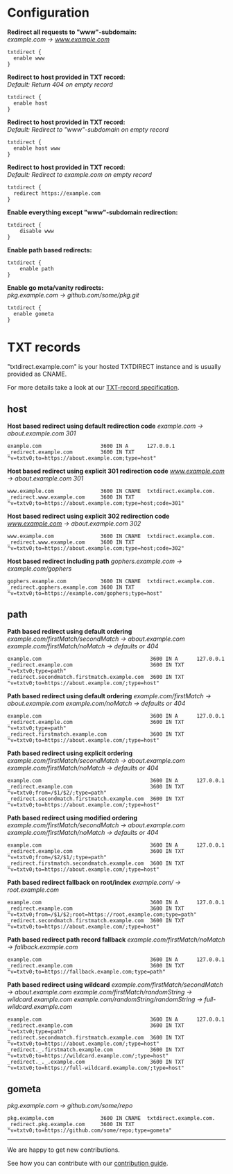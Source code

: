 <!--
Copyright 2017 - The TXTDirect Authors

This work is licensed under a Creative Commons Attribution-ShareAlike 4.0 International License;
you may not use this file except in compliance with the License.
You may obtain a copy of the License at
    https://creativecommons.org/licenses/by-sa/4.0/legalcode
Unless required by applicable law or agreed to in writing, documentation
distributed under the License is distributed on an "AS IS" BASIS,
WITHOUT WARRANTIES OR CONDITIONS OF ANY KIND, either express or implied.
See the License for the specific language governing permissions and
limitations under the License.
-->

# Configuration
**Redirect all requests to "www"-subdomain:**  
*example.com -> www.example.com*
```
txtdirect {
  enable www
}
```

**Redirect to host provided in TXT record:**  
*Default: Return 404 on empty record*
```
txtdirect {
  enable host
}
```

**Redirect to host provided in TXT record:**  
*Default: Redirect to "www"-subdomain on empty record*
```
txtdirect {
  enable host www
}
```

**Redirect to host provided in TXT record:**  
*Default: Redirect to example.com on empty record*
```
txtdirect {
  redirect https://example.com
}
```

**Enable everything except "www"-subdomain redirection:**  
```
txtdirect {
    disable www
}
```

**Enable path based redirects:**  
```
txtdirect {
    enable path
}
```

**Enable go meta/vanity redirects:**  
*pkg.example.com -> github.com/some/pkg.git*
```
txtdirect {
  enable gometa
}
```
<!--
# Placeholders
{dir} 	        The directory of the requested file (from request URI)  
{file} 	        The name of the requested file (from request URI)  
{>Header} 	    Any request header, where "Header" is the header field name  
{host} 	        The host value on the request  
{hostname} 	    The name of the host machine that is processing the request  
{hostonly} 	    Same as {host} but without port information  
{method} 	      The request method (GET, POST, etc.)  
{path} 	        The path portion of the original request URI (does not include query string or fragment)  
{path_escaped} 	Query-escaped variant of {path}  
{port} 	        The client's port  
{query} 	      The query string portion of the URL, without leading "?"  
{query_escaped} The query-escaped variant of {query}  
{?key} 	        The value of the "key" argument from the query string  
{remote} 	      The client's IP address  
{scheme} 	      The protocol/scheme used (usually http or https)  
{uri} 	        The request URI (includes path and query string)  
{uri_escaped} 	The query-escaped variant of {uri}  
-->

# TXT records
"txtdirect.example.com" is your hosted TXTDIRECT instance and is usually provided as CNAME.

For more details take a look at our [TXT-record specification](/docs/README.md#specification).

## host
**Host based redirect using default redirection code**
*example.com -> about.example.com 301*
```
example.com                   3600 IN A      127.0.0.1
_redirect.example.com         3600 IN TXT    "v=txtv0;to=https://about.example.com;type=host"
```

**Host based redirect using explicit 301 redirection code**
*www.example.com -> about.example.com 301*
```
www.example.com               3600 IN CNAME  txtdirect.example.com.
_redirect.www.example.com     3600 IN TXT    "v=txtv0;to=https://about.example.com;type=host;code=301"
```

**Host based redirect using explicit 302 redirection code**
*www.example.com -> about.example.com 302*
```
www.example.com               3600 IN CNAME  txtdirect.example.com.
_redirect.www.example.com     3600 IN TXT    "v=txtv0;to=https://about.example.com;type=host;code=302"
```

**Host based redirect including path**
*gophers.example.com -> example.com/gophers*
```
gophers.example.com           3600 IN CNAME  txtdirect.example.com.
_redirect.gophers.example.com 3600 IN TXT    "v=txtv0;to=https://example.com/gophers;type=host"
```

<!--
**Host based redirect including {url} placeholder**
*gophers.example.com/1 -> example.com/gophers/1*
```
gophers.example.com           3600 IN CNAME  txtdirect.example.com.
_redirect.gophers.example.com 3600 IN TXT    "v=txtv0;to=https://example.com/gophers{uri};type=host"
```

**Host based redirect including {file} placeholder**
*placeholder.example.com/cat.png -> example.com/cat.png*
```
placeholder.example.com              3600 IN CNAME  txtdirect.example.com.
_redirect.placeholder.example.com    3600 IN TXT    "v=txtv0;to=https://example.com/{file};type=host"
```
-->

## path
**Path based redirect using default ordering**
*example.com/firstMatch/secondMatch -> about.example.com*
*example.com/firstMatch/noMatch -> defaults or 404*
```
example.com                                   3600 IN A      127.0.0.1
_redirect.example.com                         3600 IN TXT    "v=txtv0;type=path"
_redirect.secondmatch.firstmatch.example.com  3600 IN TXT    "v=txtv0;to=https://about.example.com/;type=host"
```

**Path based redirect using default ordering**
*example.com/firstMatch -> about.example.com*
*example.com/noMatch -> defaults or 404*
```
example.com                                   3600 IN A      127.0.0.1
_redirect.example.com                         3600 IN TXT    "v=txtv0;type=path"
_redirect.firstmatch.example.com              3600 IN TXT    "v=txtv0;to=https://about.example.com/;type=host"
```

**Path based redirect using explicit ordering**
*example.com/firstMatch/secondMatch -> about.example.com*
*example.com/firstMatch/noMatch -> defaults or 404*
```
example.com                                   3600 IN A      127.0.0.1
_redirect.example.com                         3600 IN TXT    "v=txtv0;from=/$1/$2/;type=path"
_redirect.secondmatch.firstmatch.example.com  3600 IN TXT    "v=txtv0;to=https://about.example.com/;type=host"
```

**Path based redirect using modified ordering**
*example.com/firstMatch/secondMatch -> about.example.com*
*example.com/firstMatch/noMatch -> defaults or 404*
```
example.com                                   3600 IN A      127.0.0.1
_redirect.example.com                         3600 IN TXT    "v=txtv0;from=/$2/$1/;type=path"
_redirect.firstmatch.secondmatch.example.com  3600 IN TXT    "v=txtv0;to=https://about.example.com/;type=host"
```

**Path based redirect fallback on root/index**
*example.com/ -> root.example.com*
```
example.com                                   3600 IN A      127.0.0.1
_redirect.example.com                         3600 IN TXT    "v=txtv0;from=/$1/$2;root=https://root.example.com;type=path"
_redirect.secondmatch.firstmatch.example.com  3600 IN TXT    "v=txtv0;to=https://about.example.com/;type=host"
```

**Path based redirect path record fallback**
*example.com/firstMatch/noMatch -> fallback.example.com*
```
example.com                                   3600 IN A      127.0.0.1
_redirect.example.com                         3600 IN TXT    "v=txtv0;to=https://fallback.example.com;type=path"
```

**Path based redirect using wildcard**
*example.com/firstMatch/secondMatch -> about.example.com*
*example.com/firstMatch/randomString -> wildcard.example.com*
*example.com/randomString/randomString -> full-wildcard.example.com*

```
example.com                                   3600 IN A      127.0.0.1
_redirect.example.com                         3600 IN TXT    "v=txtv0;type=path"
_redirect.secondmatch.firstmatch.example.com  3600 IN TXT    "v=txtv0;to=https://about.example.com/;type=host"
_redirect._.firstmatch.example.com            3600 IN TXT    "v=txtv0;to=https://wildcard.example.com/;type=host"
_redirect._._.example.com                     3600 IN TXT    "v=txtv0;to=https://full-wildcard.example.com/;type=host"
```

<!--
*example.com/firstMatch/secondMatch -> about.example.com/secondMatch/firstMatch*
*example.com/firstMatch/noMatch -> 404*
```
example.com                                   3600 IN A      127.0.0.1
_redirect.example.com                         3600 IN TXT    "v=txtv0;from=/$1/$2;type=path"
_redirect.secondmatch.firstmatch.example.com  3600 IN TXT    "v=txtv0;to=https://about.example.com/{2}/{1};type=host"
```

*example.com/firstMatch/secondMatch -> about.example.com/secondMatch/firstMatch*
*example.com/firstMatch/noMatch -> fallback.example.com*
```
example.com                                   3600 IN A      127.0.0.1
_redirect.example.com                         3600 IN TXT    "v=txtv0;from=/$1/$2;to=https://fallback.example.com;type=path"
_redirect.secondmatch.firstmatch.example.com  3600 IN TXT    "v=txtv0;to=https://about.example.com/{2}/{1};type=host"
```

*example.com/firstMatch/secondMatch -> about.example.com*
*example.com/firstMatch/noMatch -> fallback.example.com*
```
example.com                                   3600 IN A      127.0.0.1
_redirect.example.com                         3600 IN TXT    "v=txtv0;re=\/(.*)\/(.*);to=https://fallback.example.com;type=path"
_redirect.secondmatch.firstmatch.example.com  3600 IN TXT    "v=txtv0;to=https://about.example.com;type=host"
```

*example.com/some/thing -> catchall.example.com*
*example.com/another/thing -> catchall.example.com*
*example.com/so/many/things -> catchall.example.com/things*
```
example.com                           3600 IN A      127.0.0.1
_redirect.example.com                 3600 IN TXT    "v=txtv0;from=/$1/$2;type=path"
_redirect._._.example.com             3600 IN TXT    "v=txtv0;to=https://catchall.example.com{uri};type=host"
```
-->

## gometa
*pkg.example.com -> github.com/some/repo*
```
pkg.example.com               3600 IN CNAME  txtdirect.example.com.
_redirect.pkg.example.com     3600 IN TXT    "v=txtv0;to=https://github.com/some/repo;type=gometa"
```

<!--
*example.com/somePackage -> github.com/some/repo/somePackage*
```
pkg.example.com               3600 IN CNAME  txtdirect.example.com.
_redirect.pkg.example.com     3600 IN TXT    "v=txtv0;to=https://github.com/some/repo{uri};type=gometa"
```

## gometa + path
*example.com/pkg/fmt -> github.com/pkg/fmt*
```
example.com                     3600 IN A      127.0.0.1
_redirect.example.com           3600 IN TXT    "v=txtv0;from=/$1/$2;to=https://fallback.example.com;type=path"
_redirect.fmt.pkg.example.com   3600 IN TXT    "v=txtv0;to=https://github.com/somePackage/someFmt;type=gometa"
_redirect._._.example.com       3600 IN TXT    "v=txtv0;to=https://fallback.example.com;type=gometa"

```

*example.com/firstMatch/secondMatch -> github.com/somePackage/SomeFmt*
```
example.com                                   3600 IN A      127.0.0.1
_redirect.example.com                         3600 IN TXT    "v=txtv0;re=\/(.*)\/(.*);to=https://fallback.example.com;type=path"
_redirect.secondmatch.firstmatch.example.com  3600 IN TXT    "v=txtv0;to=https://github.com/somePackage/someFmt;type=gometa"
_redirect._._.example.com                     3600 IN TXT    "v=txtv0;to=https://fallback.example.com;type=gometa"
```

*example.com/pkg/fmt -> github.com/somePackage/fmt*
*example.com/pkg2/fmt -> github.com/anotherRepo/fmt/anotherPackage*
```
example.com                     3600 IN A      127.0.0.1
_redirect.example.com           3600 IN TXT    "v=txtv0;from=/$1/$2;to=https://fallback.example.com;type=path"
_redirect._.pkg.example.com     3600 IN TXT    "v=txtv0;to=https://github.com/somePackage/{2};type=gometa"
_redirect._.pkg2.example.com    3600 IN TXT    "v=txtv0;to=https://github.com/anotherRepo/{2}/anotherPackage;type=gometa"
```

*example.com/pkg/fmt -> github.com/pkg/fmt*
*example.com/pkg/fmt23 -> github.com/pkg/fmt23*
*example.com/pkg23/fmt42 -> github.com/pkg23/fmt42*
*example.com/pkg/area51 -> github.com/pkg23/fmt42*
```
example.com                       3600 IN A      127.0.0.1
_redirect.example.com             3600 IN TXT    "v=txtv0;from=/$1/$2;to=https://fallback.example.com;type=path"
_redirect._._.example.com         3600 IN TXT    "v=txtv0;to=https://github.com/{1}/{2};type=gometa"
_redirect.area51.pkg.example.com  3600 IN TXT    "v=txtv0;to=https://github.com/secret/package;type=gometa"
```

## dep
*pkg.example.com/somePackage -> github.com/user/repo/somePackage*
```
import "pkg.example.com"

_redirect.pkg.example.com     3600 IN TXT    "v=txtv0;to=https://github.com/some/repo;type=dep"
```

*example.com/somePackage -> github.com/user/repo/somePackage*
```
import "example.com/somePackage"

_redirect.example.com     3600 IN TXT    "v=txtv0;to=https://github.com/user/repo;type=dep"
```

## dep + path
*example.com/user/fmt -> github.com/user/fmt*
*example.com/user/somePackage/fmt/sub -> github.com/user/repo/fmt/sub*
*example.com/user/somePackage/fmt42 -> github.com/user/repo/fmt42*
*example.com/user/anotherPackage/fmt42 -> mirror.example.com/deps/fmt42*
*example.com/test -> 404* <- 404 for dep tool
*example.com/test -> fallback.example.com* <- website for user traffic
```
_redirect.example.com                     3600 IN TXT    "v=txtv0;from=/$1/$2;to=https://fallback.example.com;type=path"
_redirect.fmt.user.example.com            3600 IN TXT    "v=txtv0;to=https://github.com/user/fmt;type=dep"
_redirect.somePackage.user.example.com    3600 IN TXT    "v=txtv0;to=https://github.com/user/repo;type=dep"
_redirect._.user.example.com              3600 IN TXT    "v=txtv0;to=https://mirror.example.com/deps;type=dep"
```

*example.com/firstMatch/secondMatch -> github.com/somePackage/SomeFmt*
*example.com/failure/test -> 404*
```
_redirect.example.com                           3600 IN TXT    "v=txtv0;re=\/(.*)\/(.*);type=path"
_redirect.secondmatch.firstmatch.example.com    3600 IN TXT    "v=txtv0;to=https://github.com/user/repo;type=dep"
```

*example.com/pkg/area51/test -> github.com/secret/package/test*
*example.com/pkg/fmt -> github.com/pkg/fmt*
*example.com/pkg/fmt23 -> github.com/pkg/fmt23*
*example.com/pkg23/fmt42 -> github.com/pkg23/fmt42*
*example.com/pkg/area51 -> github.com/pkg23/fmt42*
```
_redirect.example.com             3600 IN TXT    "v=txtv0;from=/$1/$2;type=path"
_redirect.area51.pkg.example.com  3600 IN TXT    "v=txtv0;to=https://github.com/secret/package;type=dep"
_redirect._._.example.com         3600 IN TXT    "v=txtv0;to=https://github.com/{1}/{2};type=dep"
```

## dockerv2
*container.example.com -> hub.example.com/some/container*
```
container.example.com             3600 IN CNAME  txtdirect.example.com
_redirect.container.example.com   3600 IN TXT    "v=txtv0;https://hub.example.com/some/container;type=dockerv2"
```

*container.example.com/image -> hub.example.com/some/image*
*container.example.com/image42 -> hub.example.com/some/image42*
```
container.example.com             3600 IN CNAME  txtdirect.example.com
_redirect.container.example.com   3600 IN TXT    "v=txtv0;https://hub.example.com/some{uri};type=dockerv2"
```

## dockerv2 + path
*example.com/con/img -> hub.docker.com/con/img*
*example.com/con/img23 -> hub.docker.com/con/img23*
*example.com/con23/img42 -> hub.docker.com/con23/img42*
*example.com/con/image51 -> hub.docker.com/secret/image*
```
example.com                       3600 IN A      127.0.0.1
_redirect.example.com             3600 IN TXT    "v=txtv0;from=/$1/$2;to=https://fallback.example.com;type=path"
_redirect._._.example.com         3600 IN TXT    "v=txtv0;to=https://hub.docker.com/{1}/{2};type=dockerv2"
_redirect.area51.con.example.com  3600 IN TXT    "v=txtv0;to=https://hub.docker.com/secret/image;type=dockerv2"
```
-->
---

We are happy to get new contributions.

See how you can contribute with our [contribution guide](/CONTRIBUTING.md).
